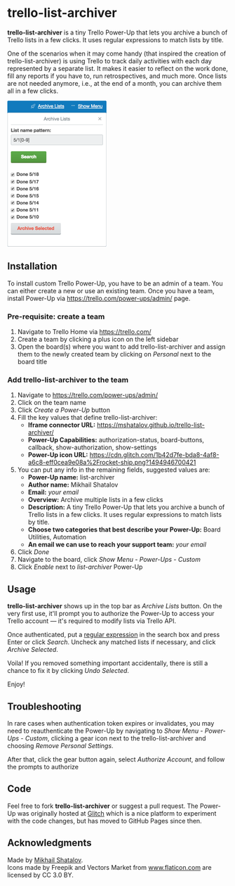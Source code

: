 # trello-list-archiver

**trello-list-archiver** is a tiny Trello Power-Up that lets you archive a bunch of Trello lists in a few clicks. It uses regular expressions to match lists by title.

One of the scenarios when it may come handy (that inspired the creation of trello-list-archiver) is using Trello to track daily activities with each day represented by a separate list. It makes it easier to reflect on the work done, fill any reports if you have to, run retrospectives, and much more. Once lists are not needed anymore, i.e., at the end of a month, you can archive them all in a few clicks.

![Search and archival in action](readme/screenshot-search.png)

## Installation
To install custom Trello Power-Up, you have to be an admin of a team. You can either create a new or use an existing team.
Once you have a team, install Power-Up via https://trello.com/power-ups/admin/ page.
### Pre-requisite: create a team
1. Navigate to Trello Home via https://trello.com/
2. Create a team by clicking a plus icon on the left sidebar
3. Open the board(s) where you want to add trello-list-archiver and assign them to the newly created team by clicking on _Personal_ next to the board title

### Add trello-list-archiver to the team
1. Navigate to https://trello.com/power-ups/admin/
2. Click on the team name
3. Click _Create a Power-Up_ button
4. Fill the key values that define trello-list-archiver:
    * **Iframe connector URL:** https://mshatalov.github.io/trello-list-archiver/
    * **Power-Up Capabilities:** authorization-status, board-buttons, callback, show-authorization, show-settings
    * **Power-Up icon URL:** https://cdn.glitch.com/1b42d7fe-bda8-4af8-a6c8-eff0cea9e08a%2Frocket-ship.png?1494946700421
5. You can put any info in the remaining fields, suggested values are:
    * **Power-Up name:** list-archiver
    * **Author name:** Mikhail Shatalov
    * **Email:** _your email_
    * **Overview:** Archive multiple lists in a few clicks
    * **Description:** A tiny Trello Power-Up that lets you archive a bunch of Trello lists in a few clicks. It uses regular expressions to match lists by title.
    * **Choose two categories that best describe your Power-Up:** Board Utilities, Automation
    * **An email we can use to reach your support team:** _your email_
6. Click _Done_
7. Navigate to the board, click *Show Menu - Power-Ups - Custom*
8. Click _Enable_ next to _list-archiver_ Power-Up

## Usage
**trello-list-archiver** shows up in the top bar as *Archive Lists* button. On the very first use, it'll prompt you to authorize the Power-Up to access your Trello account — it's required to modify lists via Trello API.

Once authenticated, put a [regular expression](https://developer.mozilla.org/en-US/docs/Web/JavaScript/Guide/Regular_Expressions) in the search box and press Enter or click _Search_. Uncheck any matched lists if necessary, and click _Archive Selected_.

Voila! If you removed something important accidentally, there is still a chance to fix it by clicking _Undo Selected_.

Enjoy!

## Troubleshooting
In rare cases when authentication token expires or invalidates, you may need to reauthenticate the Power-Up by navigating to *Show Menu - Power-Ups - Custom*, clicking a gear icon next to the trello-list-archiver and choosing _Remove Personal Settings_.

After that, click the gear button again, select _Authorize Account_, and follow the prompts to authorize 

## Code
Feel free to fork **trello-list-archiver** or suggest a pull request. The Power-Up was originally hosted at [Glitch](https://glitch.com) which is a nice platform to experiment with the code changes, but has moved to GitHub Pages since then.

## Acknowledgments
Made by [Mikhail Shatalov](https://github.com/mshatalov).  
Icons made by Freepik and Vectors Market from www.flaticon.com are licensed by CC 3.0 BY.
